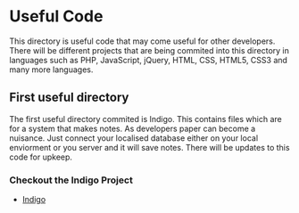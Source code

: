 # Useful Code 

This directory is useful code that may come useful for other developers. 
There will be different projects that are being commited into this directory in languages such as PHP, JavaScript, jQuery, HTML, CSS, HTML5, CSS3 and many more languages. 

## First useful directory
The first useful directory commited is Indigo. This contains files which are for a system that makes notes. As developers paper can become a nuisance. Just connect your localised database either on your local enviorment or you server and it will save notes. There will be updates to this code for upkeep. 

### Checkout the Indigo Project

* [Indigo](https://github.com/tombrooks1994/useful_dir/tree/master/Indigo)
